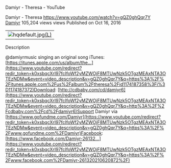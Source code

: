 Damiyr - Theresa - YouTube

Damiyr - Theresa
https://www.youtube.com/watch?v=gQZ0ghQqr7Y
[Damiyr](https://www.youtube.com/channel/UCHp88u5UmOlgBdGDbkcKVow)
105,204 views views
Published on Oct 16, 2016

|     |
| --- |
| ![hqdefault.jpg](../_resources/33b58cc71a855842962f92fac4f20108.jpg)[(L)](https://www.youtube.com/watch?v=gQZ0ghQqr7Y) |

Description

@damiyrmusic singing an original song iTunes: [https://itunes.apple.com/us/album/the...](https://www.youtube.com/redirect?redir_token=k0xsbqcXrI97fcIfoWf2yMZWOjF8MTUwNzk5OTgzMEAxNTA3OTEzNDMw&event=video_description&v=gQZ0ghQqr7Y&q=https%3A%2F%2Fitunes.apple.com%2Fus%2Falbum%2Ftheresa%2Fid1174187358%3Fi%3D1174187372)Download: [http://cdbaby.com/cd/damiyr6](https://www.youtube.com/redirect?redir_token=k0xsbqcXrI97fcIfoWf2yMZWOjF8MTUwNzk5OTgzMEAxNTA3OTEzNDMw&event=video_description&v=gQZ0ghQqr7Y&q=http%3A%2F%2Fcdbaby.com%2Fcd%2Fdamiyr6)Support Damiyr via [https://www.gofundme.com/Damiyr](https://www.youtube.com/redirect?redir_token=k0xsbqcXrI97fcIfoWf2yMZWOjF8MTUwNzk5OTgzMEAxNTA3OTEzNDMw&event=video_description&v=gQZ0ghQqr7Y&q=https%3A%2F%2Fwww.gofundme.com%2FDamiyr)Facebook: [https://www.facebook.com/Damiyr-26132...](https://www.youtube.com/redirect?redir_token=k0xsbqcXrI97fcIfoWf2yMZWOjF8MTUwNzk5OTgzMEAxNTA3OTEzNDMw&event=video_description&v=gQZ0ghQqr7Y&q=https%3A%2F%2Fwww.facebook.com%2FDamiyr-261320210620872%2F)